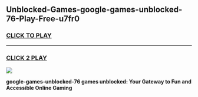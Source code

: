 
## Unblocked-Games-google-games-unblocked-76-Play-Free-u7fr0
<h3>
<a href="https://premium76.site?title=google-games-unblocked-76&ref=18A1">CLICK TO PLAY</a></h3>
<hr>

<h3>
<a href="https://premium76.site?title=google-games-unblocked-76&ref=18A1">CLICK 2 PLAY</a>
  
</h3>

<a href="https://premium76.site?title=google-games-unblocked-76&ref=18A1"><img src="https://clearcache.store/games.png"></a>


**google-games-unblocked-76 games unblocked: Your Gateway to Fun and Accessible Online Gaming**
